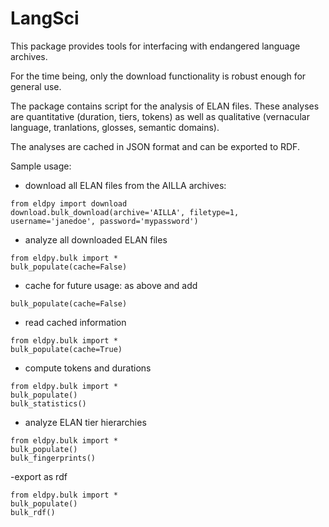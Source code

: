 # LangSci

This package provides tools for interfacing with endangered language archives.

For the time being, only the download functionality is robust enough for general use.

The package contains script for the analysis of ELAN files. These analyses are quantitative (duration, tiers, tokens) as well as qualitative (vernacular language, tranlations, glosses, semantic domains).

The analyses are cached in JSON format and can be exported to RDF.

Sample usage:
- download all ELAN files from the AILLA archives:
```
from eldpy import download
download.bulk_download(archive='AILLA', filetype=1, username='janedoe', password='mypassword')
```
- analyze all downloaded ELAN files
```
from eldpy.bulk import *
bulk_populate(cache=False)
```
- cache for future usage: as above and add
```
bulk_populate(cache=False)
```
- read cached information
```
from eldpy.bulk import *
bulk_populate(cache=True)
```
- compute tokens and durations
```
from eldpy.bulk import *
bulk_populate()
bulk_statistics()
```
- analyze ELAN tier hierarchies
```
from eldpy.bulk import *
bulk_populate()
bulk_fingerprints()
```
-export as rdf
```
from eldpy.bulk import *
bulk_populate()
bulk_rdf()
```
